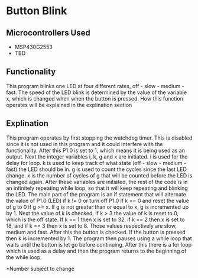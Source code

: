 # Button Blink
## Microcontrollers Used
* MSP430G2553
* TBD

## Functionality

This program blinks one LED at four different rates, off - slow - medium - fast. The speed of the LED blink is determined by the value of the variable x, which is changed when when the button is pressed. How this function operates will be explained in the explination section

## Explination

This program operates by first stopping the watchdog timer. This is disabled since it is not used in this program and it could interfere with the functionality. After this P1.0 is set to 1, which means it is being used as an output. Next the integer variables i, k, g and x are initiated. i is used for the delay for loop. k is used to keep track of what state (off - slow - medium - fast) the LED should be in. g is used to count the cycles since the last LED change. x is the number of cycles of g that will be counted before the LED is changed again. After these variables are initiated, the rest of the code is in an infinitely repeating while loop, so that it will keep repeating and blinking the LED. The main part of the program is an if statement that will alternate the value of P1.0 (LED) if k != 0 or turn off P1.0 if k == 0 and reset the value of g to 0 if g >= x. If g is not greater than or equal to x, g is incremented up by 1. Next the value of k is checked. If k > 3 the value of k is reset to 0, which is the off state. If k == 1 then x is set to 32, if k == 2 then x is set to 16, and if k == 3 then x is set to 8. Those values respectively are slow, medium and fast. After this the button is checked. If the button is pressed then k is incremented by 1. The program then pauses using a while loop that waits until the button is let go before continuing. After this there is a for loop which is used as a delay and then the program returns to the beginning of the while loop.





*Number subject to change
